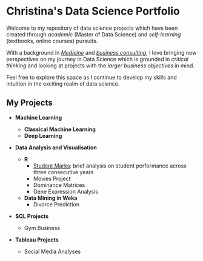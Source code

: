 # Christina's Data Science Portfolio
Welcome to my repository of data science projects which have been created through *academic* (Master of Data Science) and *self-learning* (textbooks, online courses) pursuits. 

With a background in <ins>*Medicine*</ins> and <ins>*business consulting*</ins>, I love bringing new perspectives on my journey in Data Science which is grounded in *critical thinking* and looking at projects with the *larger business objectives* in mind.

Feel free to explore this space as I continue to develop my skills and intuition in the exciting realm of data science.

## My Projects
* **Machine Learning**
  - **Classical Machine Learning**
  - **Deep Learning**
 
* **Data Analysis and Visualisation**
  - **R**
    - [Student Marks](Data%20Analysis%20of%20Student%20Marks.ipynb): brief analysis on student performance across three consecutive years
    - Movies Project
    - Dominance Matrices
    - Gene Expression Analysis
  - **Data Mining in Weka**
    - Divorce Prediction
* **SQL Projects**
    - Gym Business
* **Tableau Projects**
    - Social Media Analyses


